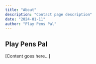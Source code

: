 ```yaml
---
title: "About"
description: "Contact page description"
date: "2024-01-11"
author: "Play Pens Pal"
---
```


## Play Pens Pal

[Content goes here...]
